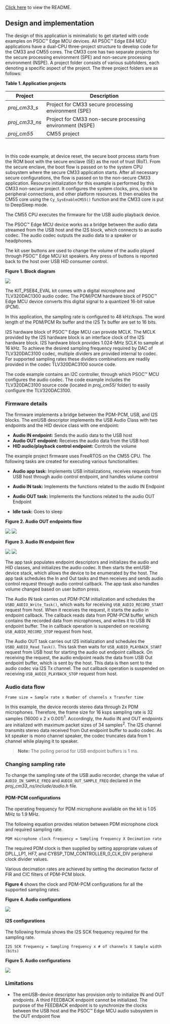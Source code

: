 [Click here](../README.md) to view the README.

## Design and implementation

The design of this application is minimalistic to get started with code examples on PSOC&trade; Edge MCU devices. All PSOC&trade; Edge E84 MCU applications have a dual-CPU three-project structure to develop code for the CM33 and CM55 cores. The CM33 core has two separate projects for the secure processing environment (SPE) and non-secure processing environment (NSPE). A project folder consists of various subfolders, each denoting a specific aspect of the project. The three project folders are as follows:

**Table 1. Application projects**

Project | Description
--------|------------------------
*proj_cm33_s* | Project for CM33 secure processing environment (SPE)
*proj_cm33_ns* | Project for CM33 non-secure processing environment (NSPE)
*proj_cm55* | CM55 project

<br>

In this code example, at device reset, the secure boot process starts from the ROM boot with the secure enclave (SE) as the root of trust (RoT). From the secure enclave, the boot flow is passed on to the system CPU subsystem where the secure CM33 application starts. After all necessary secure configurations, the flow is passed on to the non-secure CM33 application. Resource initialization for this example is performed by this CM33 non-secure project. It configures the system clocks, pins, clock to peripheral connections, and other platform resources. It then enables the CM55 core using the `Cy_SysEnableCM55()` function and the CM33 core is put to DeepSleep mode.

The CM55 CPU executes the firmware for the USB audio playback device.

The PSOC&trade; Edge MCU device works as a bridge between the audio data streamed from the USB host and the I2S block, which connects to an audio codec. The audio codec outputs the audio data to a speaker or headphones.

The kit user buttons are used to change the volume of the audio played through PSOC&trade; Edge MCU kit speakers. Any press of buttons is reported back to the host over USB HID consumer control.

**Figure 1. Block diagram**

![](../images/playback-block-diagram.png)

The KIT_PSE84_EVAL kit comes with a digital microphone and TLV320DAC1300 audio codec. The PDM/PCM hardware block of PSOC&trade; Edge MCU device converts this digital signal to a quantized 16-bit value (PCM).

In this application, the sampling rate is configured to 48 kHz/ksps. The word length of the PDM/PCM Rx buffer and the I2S Tx buffer are set to 16 bits.

I2S hardware block of PSOC&trade; Edge MCU can provide MCLK. The MCLK provided by the I2S hardware block is an interface clock of the I2S hardware block. I2S hardware block provides 1.024-MHz SCLK to sample at 16 kHz. To achieve the desired sampling frequency required by DAC of TLV320DAC3100 codec, multiple dividers are provided internal to codec. For supported sampling rates these dividers combinations are readily provided in the codec TLV320DAC3100 source code.

The code example contains an I2C controller, through which PSOC&trade; MCU configures the audio codec. The code example includes the TLV320DAC3100 source code (located in *proj_cm55/* folder) to easily configure the TLV320DAC3100.


### Firmware details

The firmware implements a bridge between the PDM-PCM, USB, and I2S blocks. The emUSB descriptor implements the USB Audio Class with two endpoints and the HID device class with one endpoint:

- **Audio IN endpoint:** Sends the audio data to the USB host
- **Audio OUT endpoint:** Receives the audio data from the USB host
- **HID audio/playback control endpoint:** Controls the volume

The example project firmware uses FreeRTOS on the CM55 CPU. The following tasks are created for executing various functionalities:

- **Audio app task:** Implements USB initializations, receives requests from USB host through audio control endpoint, and handles volume control

- **Audio IN task:** Implements the functions related to the audio IN Endpoint

- **Audio OUT task:** Implements the functions related to the audio OUT Endpoint

- **Idle task:** Goes to sleep

**Figure 2. Audio OUT endpoints flow**

![](../images/audio-out-flow.png)  ![](../images/audio-out-ep-flow.png)

**Figure 3. Audio IN endpoint flow**

![](../images/audio-in-flow.png)  ![](../images/audio-in-ep-flow.png)

The app task populates endpoint descriptors and initializes the audio and HID classes, and initializes the audio codec. It then starts the emUSB-device stack, which allows the device to be enumerated by the host. The app task schedules the In and Out tasks and then receives and sends audio control request through audio control callback. The app task also handles volume changed based on user button press.

The Audio IN task carries out PDM-PCM initialization and schedules the `USBD_AUDIO_Write_Task()`, which waits for receiving `USB_AUDIO_RECORD_START` request from host. When it receives the request, it starts the audio in endpoint callback. The callback reads data from PDM-PCM buffer, which contains the recorded data from microphones, and writes it to USB IN endpoint buffer. The in callback operation is suspended on receiving `USB_AUDIO_RECORD_STOP` request from host.

The Audio OUT task carries out I2S initialization and schedules the `USBD_AUDIO_Read_Task()`. This task then waits for `USB_AUDIO_PLAYBACK_START` request from USB host for starting the audio out endpoint callback. On receiving the request, the audio endpoint reads the data from USB Out endpoint buffer, which is sent by the host. This data is then sent to the audio codec via I2S Tx channel. The out callback operation is suspended on receiving `USB_AUDIO_PLAYBACK_STOP` request from host.


### Audio data flow

```
Frame size = Sample rate x Number of channels x Transfer time
```

In this example, the device records stereo data through 2x PDM microphones. Therefore, the frame size for 16 ksps sampling rate is 32 samples (16000 x 2 x 0.001)<sup>1</sup>. Accordingly, the Audio IN and OUT endpoints are initialized with maximum packet sizes of 34 samples<sup>2</sup>. The I2S channel transmits stereo data received from Out endpoint buffer to audio codec. As kit speaker is mono channel speaker, the codec truncates data from 1 channel while playing it to speaker.

> **Note:** The polling period for USB endpoint buffers is 1 ms.


### Changing sampling rate

To change the sampling rate of the USB audio recorder, change the value of `AUDIO_IN_SAMPLE_FREQ` and `AUDIO_OUT_SAMPLE_FREQ` declared in the *proj_cm33_ns/include/audio.h* file.


#### PDM-PCM configurations

The operating frequency for PDM microphone available on the kit is 1.05 MHz to 1.9 MHz.

The following equation provides relation between PDM microphone clock and required sampling rate.

```
PDM microphone clock frequency = Sampling frequency X Decimation rate
```

The required PDM clock is then supplied by setting appropriate values of DPLL_LP1, HF7, and CYBSP_TDM_CONTROLLER_0_CLK_DIV peripheral clock divider values.

Various decimation rates are achieved by setting the decimation factor of FIR and CIC filters of PDM-PCM block.

**Figure 4** shows the clock and PDM-PCM configurations for all the supported sampling rates.

**Figure 4. Audio configurations**

![](../images/audio_config.png)


#### I2S configurations

The following formula shows the I2S SCK frequency required for the sampling rate.

```
I2S SCK frequency = Sampling frequency x # of channels X Sample width (bits)
```

**Figure 5. Audio configurations**

![](../images/i2s_config.png)


### Limitations

- The emUSB-device descriptor has provision only to initialize IN and OUT endpoints. A third FEEDBACK endpoint cannot be initialized. The purpose of the FEEDBACK endpoint is to synchronize the clocks between the USB host and the PSOC&trade; Edge MCU audio subsystem in the OUT endpoint flow